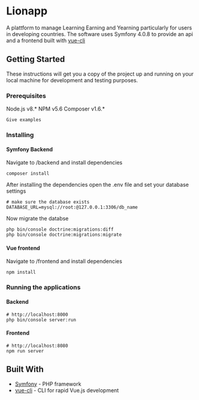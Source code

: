 # Lionapp 

A plattform to manage Learning Earning and Yearning particularly for users in developing countries.
The software uses Symfony 4.0.8 to provide an api and a frontend built with [vue-cli](https://github.com/vuejs/vue-cli/)

## Getting Started

These instructions will get you a copy of the project up and running on your local machine for development and testing purposes.

### Prerequisites

Node.js v8.*
NPM v5.6
Composer v1.6.*

```
Give examples
```

### Installing

#### Symfony Backend

Navigate to /backend and install dependencies

```
composer install
```

After installing the dependencies open the .env file and set your database settings

```
# make sure the database exists
DATABASE_URL=mysql://root:@127.0.0.1:3306/db_name
```
Now migrate the databse

```
php bin/console doctrine:migrations:diff
php bin/console doctrine:migrations:migrate
```

#### Vue frontend

Navigate to /frontend and install dependencies

```
npm install
```


### Running the applications


#### Backend

```
# http://localhost:8000
php bin/console server:run
```

#### Frontend

```
# http://localhost:8080
npm run server
```


## Built With

* [Symfony](https://symfony.com/) - PHP framework
* [vue-cli](https://github.com/vuejs/vue-cli/) - CLI for rapid Vue.js development


